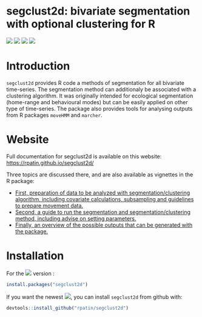 segclust2d: bivariate segmentation with optional clustering for R
================

[![](https://www.r-pkg.org/badges/version/segclust2d?color=orange)](https://cran.r-project.org/package=segclust2d)
[![](http://cranlogs.r-pkg.org/badges/grand-total/segclust2d?color=yellow)](https://cran.r-project.org/package=segclust2d)
[![](https://img.shields.io/badge/devel%20version-0.3.0-blue.svg)](https://github.com/rpatin/segclust2d)
[![](https://img.shields.io/github/last-commit/rpatin/segclust2d.svg)](https://github.com/rpatin/segclust2d/commits/master)

# Introduction

`segclust2d` provides R code a methods of segmentation for all bivariate
time-series. The segmentation method can additionaly be associated with
a clustering algorithm. It was originally intended for ecological
segmentation (home-range and behavioural modes) but can be easily
applied on other type of time-series. The package also provides tools
for analysing outputs from R packages `moveHMM` and `marcher`.

# Website

Full documentation for segclust2d is available on this website:
<https://rpatin.github.io/segclust2d/>

Three topics are discussed there, and are also available as vignettes in
the R package:

-   [First, preparation of data to be analyzed with
    segmentation/clustering algorithm, including covariate calculations,
    subsampling and guidelines to prepare movement
    data.](https://rpatin.github.io/segclust2d/articles/v01_preparing_data.html)
-   [Second, a guide to run the segmentation and segmentation/clustering
    method, including advise on setting
    parameters.](https://rpatin.github.io/segclust2d/articles/v02_run_segclust2d.html)
-   [Finally, an overview of the possible outputs that can be generated
    with the
    package.](https://rpatin.github.io/segclust2d/articles/v03_explore_outputs.html)

# Installation

For the
[![](https://www.r-pkg.org/badges/version/segclust2d?color=orange)](https://cran.r-project.org/package=segclust2d)
version :

``` r
install.packages("segclust2d")
```

If you want the newest
[![](https://img.shields.io/badge/devel%20version-0.3.0-blue.svg)](https://github.com/rpatin/segclust2d),
you can install `segclust2d` from github with:

``` r
devtools::install_github("rpatin/segclust2d")
```
